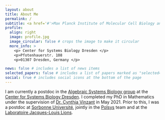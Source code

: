 ```yaml
---
layout: about
title: About Me
permalink: /
subtitle: <a href='#'>Max Planck Institute of Molecular Cell Biology and Genetics</a>
profile:
  align: right
  image: profile.jpg
  image_circular: false # crops the image to make it circular
  more_info: >
    <p> Center for Systems Biology Dresden </p>
    <p>Pfotenhauerstr. 108
    <p>01307 Dresden, Germany </p>

news: false # includes a list of news items
selected_papers: false # includes a list of papers marked as "selected={true}"
social: true # includes social icons at the bottom of the page
---
```


I am currently a postdoc in the [Algebraic Systems Biology group](https://www.mpi-cbg.de/research/researchgroups/currentgroups/heather-harrington/research-focus) at the [Center for Systems Biology Dresden](https://www.csbdresden.de/). I completed my PhD in Mathematics under the supervision of [Dr. Cynthia Vinzant](https://sites.math.washington.edu/~vinzant/) in May 2021.
Prior to this, I was a postdoc at [Sorbonne Université](https://www.sorbonne-universite.fr/en), jointly in the [Polsys](https://www-polsys.lip6.fr/) team and at the [Laboratoire Jacques-Louis Lions](https://www.ljll.math.upmc.fr/).
